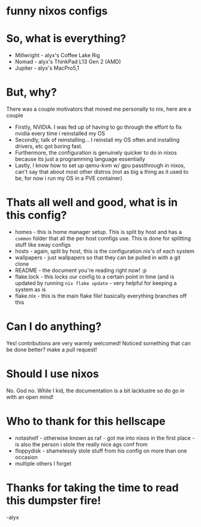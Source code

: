 # funny nixos configs

# So, what is everything?
+ Millwright - alyx's Coffee Lake Rig
+ Nomad - alyx's ThinkPad L13 Gen 2 (AMD)
+ Jupiter - alyx's MacPro5,1 

# But, why?
There was a couple motivators that moved me personally to nix, here are a couple
+ Firstly, NVIDIA. I was fed up of having to go through the effort to fix nvidia every time i reinstalled my OS
+ Secondly, talk of reinstalling... I reinstall my OS often and installing drivers, etc got boring fast.
+ Furthermore, the configuration is genuinely quicker to do in nixos because its just a programming language essentially
+ Lastly, I know how to set up qemu-kvm w/ gpu passthrough in nixos, can't say that about most other distros (not as big a thing as it used to be, for now i run my OS in a PVE container)

# Thats all well and good, what is in this config?

+ homes - this is home manager setup. This is split by host and has a `common` folder that all the per host comfigs use. This is done for splitting stuff like sway configs
+ hosts - again, split by host, this is the configuration.nix's of each system
+ wallpapers - just wallpapers so that they can be pulled in with a git clone
+ README - the document you're reading right now! :p
+ flake.lock - this locks our config to a certain point in time (and is updated by running `nix flake update` - very helpful for keeping a system as is
+ flake.nix - this is the main flake file! basically everything branches off this

# Can I do anything?
Yes! contributions are very warmly welcomed! Noticed something that can be done better? make a pull request!

# Should I use nixos
No. God no. While I kid, the documentation is a bit lacklustre so do go in with an open mind!

# Who to thank for this hellscape

+ notashelf - otherwise known as raf - got me into nixos in the first place - is also the person i stole the really nice ags conf from
+ floppydisk - shamelessly stole stuff from his config on more than one occasion
+ multiple others I forget

# Thanks for taking the time to read this dumpster fire!

-alyx
